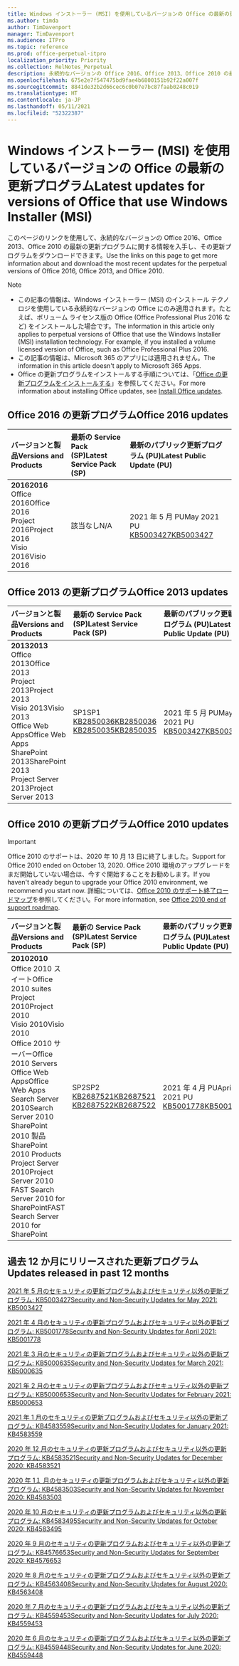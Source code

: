 ```yaml
---
title: Windows インストーラー (MSI) を使用しているバージョンの Office の最新の更新プログラム
ms.author: timda
author: TimDavenport
manager: TimDavenport
ms.audience: ITPro
ms.topic: reference
ms.prod: office-perpetual-itpro
localization_priority: Priority
ms.collection: RelNotes_Perpetual
description: 永続的なバージョンの Office 2016、Office 2013、Office 2010 の最新の更新プログラムの情報へのリンクを IT 技術者に提供します
ms.openlocfilehash: 675e2e7f547475bd9fae4b6800151b92f22a007f
ms.sourcegitcommit: 8841de32b2d66cec6c0b07e7bc87faab0248c019
ms.translationtype: HT
ms.contentlocale: ja-JP
ms.lasthandoff: 05/11/2021
ms.locfileid: "52322387"
---
```

# <a name="latest-updates-for-versions-of-office-that-use-windows-installer-msi"></a><span data-ttu-id="8df9b-103">Windows インストーラー (MSI) を使用しているバージョンの Office の最新の更新プログラム</span><span class="sxs-lookup"><span data-stu-id="8df9b-103">Latest updates for versions of Office that use Windows Installer (MSI)</span></span>

<span data-ttu-id="8df9b-104">このページのリンクを使用して、永続的なバージョンの Office 2016、Office 2013、Office 2010 の最新の更新プログラムに関する情報を入手し、その更新プログラムをダウンロードできます。</span><span class="sxs-lookup"><span data-stu-id="8df9b-104">Use the links on this page to get more information about and download the most recent updates for the perpetual versions of Office 2016, Office 2013, and Office 2010.</span></span>
  
 
> [!NOTE]
> - <span data-ttu-id="8df9b-p101">この記事の情報は、Windows インストーラー (MSI) のインストール テクノロジを使用している永続的なバージョンの Office にのみ適用されます。たとえば、ボリューム ライセンス版の Office (Office Professional Plus 2016 など) をインストールした場合です。</span><span class="sxs-lookup"><span data-stu-id="8df9b-p101">The information in this article only applies to perpetual versions of Office that use the Windows Installer (MSI) installation technology. For example, if you installed a volume licensed version of Office, such as Office Professional Plus 2016.</span></span>
> - <span data-ttu-id="8df9b-107">この記事の情報は、Microsoft 365 のアプリには適用されません。</span><span class="sxs-lookup"><span data-stu-id="8df9b-107">The information in this article doesn't apply to Microsoft 365 Apps.</span></span>
> - <span data-ttu-id="8df9b-108">Office の更新プログラムをインストールする手順については、「[Office の更新プログラムをインストールする](https://support.office.com/article/2ab296f3-7f03-43a2-8e50-46de917611c5)」を参照してください。</span><span class="sxs-lookup"><span data-stu-id="8df9b-108">For more information about installing Office updates, see [Install Office updates](https://support.office.com/article/2ab296f3-7f03-43a2-8e50-46de917611c5).</span></span> 


## <a name="office-2016-updates"></a><span data-ttu-id="8df9b-109">Office 2016 の更新プログラム</span><span class="sxs-lookup"><span data-stu-id="8df9b-109">Office 2016 updates</span></span>

|<span data-ttu-id="8df9b-110">**バージョンと製品**</span><span class="sxs-lookup"><span data-stu-id="8df9b-110">**Versions and Products**</span></span>|<span data-ttu-id="8df9b-111">**最新の Service Pack (SP)**</span><span class="sxs-lookup"><span data-stu-id="8df9b-111">**Latest Service Pack (SP)**</span></span>|<span data-ttu-id="8df9b-112">**最新のパブリック更新プログラム (PU)**</span><span class="sxs-lookup"><span data-stu-id="8df9b-112">**Latest Public Update (PU)**</span></span>|
|:-----|:-----|:-----|
|<span data-ttu-id="8df9b-113">**2016**</span><span class="sxs-lookup"><span data-stu-id="8df9b-113">**2016**</span></span> <br/> <span data-ttu-id="8df9b-114">Office 2016</span><span class="sxs-lookup"><span data-stu-id="8df9b-114">Office 2016</span></span>  <br/> <span data-ttu-id="8df9b-115">Project 2016</span><span class="sxs-lookup"><span data-stu-id="8df9b-115">Project 2016</span></span>  <br/> <span data-ttu-id="8df9b-116">Visio 2016</span><span class="sxs-lookup"><span data-stu-id="8df9b-116">Visio 2016</span></span>  <br/> |<span data-ttu-id="8df9b-117">該当なし</span><span class="sxs-lookup"><span data-stu-id="8df9b-117">N/A</span></span>  <br/> |<span data-ttu-id="8df9b-118">2021 年 5 月 PU</span><span class="sxs-lookup"><span data-stu-id="8df9b-118">May 2021 PU</span></span>  <br/> [<span data-ttu-id="8df9b-119">KB5003427</span><span class="sxs-lookup"><span data-stu-id="8df9b-119">KB5003427</span></span>](https://support.microsoft.com/help/5003427) <br/> |

## <a name="office-2013-updates"></a><span data-ttu-id="8df9b-120">Office 2013 の更新プログラム</span><span class="sxs-lookup"><span data-stu-id="8df9b-120">Office 2013 updates</span></span>

|<span data-ttu-id="8df9b-121">**バージョンと製品**</span><span class="sxs-lookup"><span data-stu-id="8df9b-121">**Versions and Products**</span></span>|<span data-ttu-id="8df9b-122">**最新の Service Pack (SP)**</span><span class="sxs-lookup"><span data-stu-id="8df9b-122">**Latest Service Pack (SP)**</span></span>|<span data-ttu-id="8df9b-123">**最新のパブリック更新プログラム (PU)**</span><span class="sxs-lookup"><span data-stu-id="8df9b-123">**Latest Public Update (PU)**</span></span>|
|:-----|:-----|:-----|
|<span data-ttu-id="8df9b-124">**2013**</span><span class="sxs-lookup"><span data-stu-id="8df9b-124">**2013**</span></span> <br/> <span data-ttu-id="8df9b-125">Office 2013</span><span class="sxs-lookup"><span data-stu-id="8df9b-125">Office 2013</span></span>  <br/> <span data-ttu-id="8df9b-126">Project 2013</span><span class="sxs-lookup"><span data-stu-id="8df9b-126">Project 2013</span></span>  <br/> <span data-ttu-id="8df9b-127">Visio 2013</span><span class="sxs-lookup"><span data-stu-id="8df9b-127">Visio 2013</span></span>  <br/> <span data-ttu-id="8df9b-128">Office Web Apps</span><span class="sxs-lookup"><span data-stu-id="8df9b-128">Office Web Apps</span></span>  <br/> <span data-ttu-id="8df9b-129">SharePoint 2013</span><span class="sxs-lookup"><span data-stu-id="8df9b-129">SharePoint 2013</span></span>  <br/> <span data-ttu-id="8df9b-130">Project Server 2013</span><span class="sxs-lookup"><span data-stu-id="8df9b-130">Project Server 2013</span></span>  <br/> |<span data-ttu-id="8df9b-131">SP1</span><span class="sxs-lookup"><span data-stu-id="8df9b-131">SP1</span></span> <br/> [<span data-ttu-id="8df9b-132">KB2850036</span><span class="sxs-lookup"><span data-stu-id="8df9b-132">KB2850036</span></span>](https://support.microsoft.com/kb/2850036) <br/>[<span data-ttu-id="8df9b-133">KB2850035</span><span class="sxs-lookup"><span data-stu-id="8df9b-133">KB2850035</span></span>](https://support.microsoft.com/kb/2850035) <br/> |<span data-ttu-id="8df9b-134">2021 年 5 月 PU</span><span class="sxs-lookup"><span data-stu-id="8df9b-134">May 2021 PU</span></span>  <br/> [<span data-ttu-id="8df9b-135">KB5003427</span><span class="sxs-lookup"><span data-stu-id="8df9b-135">KB5003427</span></span>](https://support.microsoft.com/help/5003427) <br/> |
   
## <a name="office-2010-updates"></a><span data-ttu-id="8df9b-136">Office 2010 の更新プログラム</span><span class="sxs-lookup"><span data-stu-id="8df9b-136">Office 2010 updates</span></span>
> [!IMPORTANT]
> <span data-ttu-id="8df9b-137">Office 2010 のサポートは、2020 年 10 月 13 日に終了しました。</span><span class="sxs-lookup"><span data-stu-id="8df9b-137">Support for Office 2010 ended on October 13, 2020.</span></span> <span data-ttu-id="8df9b-138">Office 2010 環境のアップグレードをまだ開始していない場合は、今すぐ開始することをお勧めします。</span><span class="sxs-lookup"><span data-stu-id="8df9b-138">If you haven't already begun to upgrade your Office 2010 environment, we recommend you start now.</span></span> <span data-ttu-id="8df9b-139">詳細については、[Office 2010 のサポート終了ロードマップ](/DeployOffice/office-2010-end-support-roadmap)を参照してください。</span><span class="sxs-lookup"><span data-stu-id="8df9b-139">For more information, see [Office 2010 end of support roadmap](/DeployOffice/office-2010-end-support-roadmap).</span></span> 

|<span data-ttu-id="8df9b-140">**バージョンと製品**</span><span class="sxs-lookup"><span data-stu-id="8df9b-140">**Versions and Products**</span></span>|<span data-ttu-id="8df9b-141">**最新の Service Pack (SP)**</span><span class="sxs-lookup"><span data-stu-id="8df9b-141">**Latest Service Pack (SP)**</span></span>|<span data-ttu-id="8df9b-142">**最新のパブリック更新プログラム (PU)**</span><span class="sxs-lookup"><span data-stu-id="8df9b-142">**Latest Public Update (PU)**</span></span>|
|:-----|:-----|:-----|
|<span data-ttu-id="8df9b-143">**2010**</span><span class="sxs-lookup"><span data-stu-id="8df9b-143">**2010**</span></span> <br/> <span data-ttu-id="8df9b-144">Office 2010 スイート</span><span class="sxs-lookup"><span data-stu-id="8df9b-144">Office 2010 suites</span></span>  <br/> <span data-ttu-id="8df9b-145">Project 2010</span><span class="sxs-lookup"><span data-stu-id="8df9b-145">Project 2010</span></span>  <br/> <span data-ttu-id="8df9b-146">Visio 2010</span><span class="sxs-lookup"><span data-stu-id="8df9b-146">Visio 2010</span></span>  <br/> <span data-ttu-id="8df9b-147">Office 2010 サーバー</span><span class="sxs-lookup"><span data-stu-id="8df9b-147">Office 2010 Servers</span></span>  <br/> <span data-ttu-id="8df9b-148">Office Web Apps</span><span class="sxs-lookup"><span data-stu-id="8df9b-148">Office Web Apps</span></span>  <br/> <span data-ttu-id="8df9b-149">Search Server 2010</span><span class="sxs-lookup"><span data-stu-id="8df9b-149">Search Server 2010</span></span>  <br/> <span data-ttu-id="8df9b-150">SharePoint 2010 製品</span><span class="sxs-lookup"><span data-stu-id="8df9b-150">SharePoint 2010 Products</span></span>  <br/> <span data-ttu-id="8df9b-151">Project Server 2010</span><span class="sxs-lookup"><span data-stu-id="8df9b-151">Project Server 2010</span></span>  <br/> <span data-ttu-id="8df9b-152">FAST Search Server 2010 for SharePoint</span><span class="sxs-lookup"><span data-stu-id="8df9b-152">FAST Search Server 2010 for SharePoint</span></span>  <br/> |<span data-ttu-id="8df9b-153">SP2</span><span class="sxs-lookup"><span data-stu-id="8df9b-153">SP2</span></span> <br/>[<span data-ttu-id="8df9b-154">KB2687521</span><span class="sxs-lookup"><span data-stu-id="8df9b-154">KB2687521</span></span>](https://support.microsoft.com/kb/2687521) <br/> [<span data-ttu-id="8df9b-155">KB2687522</span><span class="sxs-lookup"><span data-stu-id="8df9b-155">KB2687522</span></span>](https://support.microsoft.com/kb/2687522) <br/> |<span data-ttu-id="8df9b-156">2021 年 4 月 PU</span><span class="sxs-lookup"><span data-stu-id="8df9b-156">April 2021 PU</span></span>  <br/> [<span data-ttu-id="8df9b-157">KB5001778</span><span class="sxs-lookup"><span data-stu-id="8df9b-157">KB5001778</span></span>](https://support.microsoft.com/help/5001778) <br/> |
   

   
## <a name="updates-released-in-past-12-months"></a><span data-ttu-id="8df9b-158">過去 12 か月にリリースされた更新プログラム</span><span class="sxs-lookup"><span data-stu-id="8df9b-158">Updates released in past 12 months</span></span>

[<span data-ttu-id="8df9b-159">2021 年 5 月のセキュリティの更新プログラムおよびセキュリティ以外の更新プログラム: KB5003427</span><span class="sxs-lookup"><span data-stu-id="8df9b-159">Security and Non-Security Updates for May 2021: KB5003427</span></span>](https://support.microsoft.com/help/5003427)

[<span data-ttu-id="8df9b-160">2021 年 4 月のセキュリティの更新プログラムおよびセキュリティ以外の更新プログラム: KB5001778</span><span class="sxs-lookup"><span data-stu-id="8df9b-160">Security and Non-Security Updates for April 2021: KB5001778</span></span>](https://support.microsoft.com/help/5001778)

[<span data-ttu-id="8df9b-161">2021 年 3 月のセキュリティの更新プログラムおよびセキュリティ以外の更新プログラム: KB5000635</span><span class="sxs-lookup"><span data-stu-id="8df9b-161">Security and Non-Security Updates for March 2021: KB5000635</span></span>](https://support.microsoft.com/help/5000635)

[<span data-ttu-id="8df9b-162">2021 年 2 月のセキュリティの更新プログラムおよびセキュリティ以外の更新プログラム: KB5000653</span><span class="sxs-lookup"><span data-stu-id="8df9b-162">Security and Non-Security Updates for February 2021: KB5000653</span></span>](https://support.microsoft.com/help/5000653)

[<span data-ttu-id="8df9b-163">2021 年 1 月のセキュリティの更新プログラムおよびセキュリティ以外の更新プログラム: KB4583559</span><span class="sxs-lookup"><span data-stu-id="8df9b-163">Security and Non-Security Updates for January 2021: KB4583559</span></span>](https://support.microsoft.com/help/4583559)

[<span data-ttu-id="8df9b-164">2020 年 12 月のセキュリティの更新プログラムおよびセキュリティ以外の更新プログラム: KB4583521</span><span class="sxs-lookup"><span data-stu-id="8df9b-164">Security and Non-Security Updates for December 2020: KB4583521</span></span>](https://support.microsoft.com/help/4583521)

[<span data-ttu-id="8df9b-165">2020 年 1１ 月のセキュリティの更新プログラムおよびセキュリティ以外の更新プログラム: KB4583503</span><span class="sxs-lookup"><span data-stu-id="8df9b-165">Security and Non-Security Updates for November 2020: KB4583503</span></span>](https://support.microsoft.com/help/4583503)

[<span data-ttu-id="8df9b-166">2020 年 10 月のセキュリティの更新プログラムおよびセキュリティ以外の更新プログラム: KB4583495</span><span class="sxs-lookup"><span data-stu-id="8df9b-166">Security and Non-Security Updates for October 2020: KB4583495</span></span>](https://support.microsoft.com/help/4583495)

[<span data-ttu-id="8df9b-167">2020 年 9 月のセキュリティの更新プログラムおよびセキュリティ以外の更新プログラム: KB4576653</span><span class="sxs-lookup"><span data-stu-id="8df9b-167">Security and Non-Security Updates for September 2020: KB4576653</span></span>](https://support.microsoft.com/help/4576653)

[<span data-ttu-id="8df9b-168">2020 年 8 月のセキュリティの更新プログラムおよびセキュリティ以外の更新プログラム: KB4563408</span><span class="sxs-lookup"><span data-stu-id="8df9b-168">Security and Non-Security Updates for August 2020: KB4563408</span></span>](https://support.microsoft.com/help/4563408)

[<span data-ttu-id="8df9b-169">2020 年 7 月のセキュリティの更新プログラムおよびセキュリティ以外の更新プログラム: KB4559453</span><span class="sxs-lookup"><span data-stu-id="8df9b-169">Security and Non-Security Updates for July 2020: KB4559453</span></span>](https://support.microsoft.com/help/4559453)

[<span data-ttu-id="8df9b-170">2020 年 6 月のセキュリティの更新プログラムおよびセキュリティ以外の更新プログラム: KB4559448</span><span class="sxs-lookup"><span data-stu-id="8df9b-170">Security and Non-Security Updates for June 2020: KB4559448</span></span>](https://support.microsoft.com/help/4559448)








 




</br>